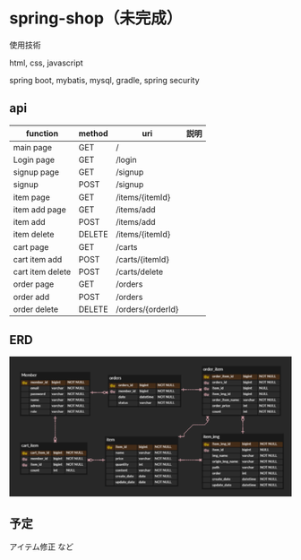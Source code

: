 # spring-shop（未完成）

使用技術

html, css, javascript

spring boot, mybatis, mysql, gradle, spring security

## api

| function         | method | uri               |説明|
|------------------|--------|-------------------|---|
| main page        | GET    | /                 ||
| Login page       | GET    | /login            ||
| signup page      | GET    | /signup           ||
| signup           | POST   | /signup           ||
| item page        | GET    | /items/{itemId}   ||
| item add page    | GET    | /items/add        ||
| item add         | POST   | /items/add        ||
| item delete      | DELETE | /items/{itemId}   ||
| cart page        | GET    | /carts            ||
| cart item add    | POST   | /carts/{itemId}   ||
| cart item delete | POST   | /carts/delete     ||
| order page       | GET    | /orders           ||
| order add        | POST   | /orders           ||
| order delete     | DELETE | /orders/{orderId} ||

## ERD

![img.png](img.png)

## 予定

アイテム修正 など
